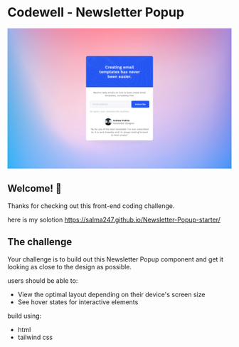# Codewell - Newsletter Popup
![Design preview](./Design/Newsie%20Newsletter%20-%20Desktop%20View.png)

## Welcome! 👋

Thanks for checking out this front-end coding challenge.

here is my solotion https://salma247.github.io/Newsletter-Popup-starter/


## The challenge

Your challenge is to build out this Newsletter Popup component and get it looking as close to the design as possible.

users should be able to:

- View the optimal layout depending on their device's screen size
- See hover states for interactive elements

build using:
- html
- tailwind css
